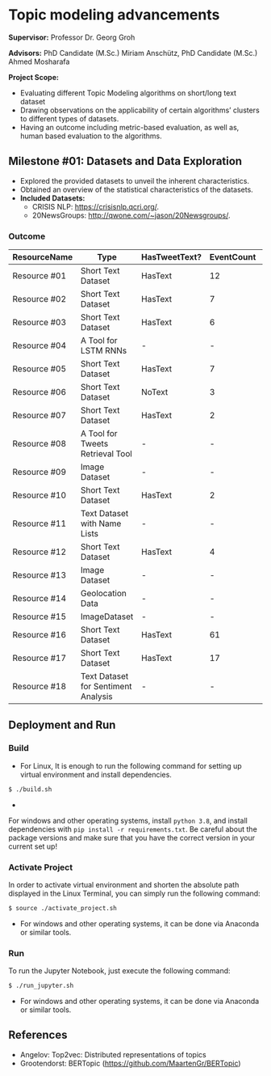 # Topic modeling advancements

**Supervisor:** Professor Dr. Georg Groh

**Advisors:** PhD Candidate (M.Sc.) Miriam Anschütz, PhD Candidate (M.Sc.) Ahmed Mosharafa

**Project Scope:**

* Evaluating different Topic Modeling algorithms on short/long text dataset
* Drawing observations on the applicability of certain algorithms’ clusters to different types of datasets.
* Having an outcome including metric-based evaluation, as well as, human based evaluation to the algorithms.


## Milestone #01: Datasets and Data Exploration

* Explored the provided datasets to unveil the inherent characteristics.
* Obtained an overview of the statistical characteristics of the datasets.
* **Included Datasets:**
  * CRISIS NLP: https://crisisnlp.qcri.org/.
  * 20NewsGroups: http://qwone.com/~jason/20Newsgroups/.

### Outcome

| ResourceName | Type                                | HasTweetText? | EventCount | EventSizes                                                                                                                                                                                        | 
|--------------|-------------------------------------|---------------|------------|---------------------------------------------------------------------------------------------------------------------------------------------------------------------------------------------------| 
| Resource #01 | Short Text Dataset                  | HasText       | 12         | (2K;2K;2K;2K;2K;1K;2K;1K;2K;2K;2K;3K)                                                                                                                                                             | 
| Resource #02 | Short Text Dataset                  | HasText       | 7          | (1K;1K;2K;1K;1K;13K;5K)                                                                                                                                                                           | 
| Resource #03 | Short Text Dataset                  | HasText       | 6          | (2K;1K;9K;1K;2K;2K)                                                                                                                                                                               | 
| Resource #04 | A Tool for LSTM RNNs                | -             | -          | -                                                                                                                                                                                                 | 
| Resource #05 | Short Text Dataset                  | HasText       | 7          | (1K;4K;4K;4K;0.5K;1K;1K)                                                                                                                                                                          | 
| Resource #06 | Short Text Dataset                  | NoText        | 3          | (1207K;1096K;6506K)                                                                                                                                                                               | 
| Resource #07 | Short Text Dataset                  | HasText       | 2          | (12K;10K)                                                                                                                                                                                         | 
| Resource #08 | A Tool for Tweets Retrieval Tool    | -             | -          | -                                                                                                                                                                                                 | 
| Resource #09 | Image Dataset                       | -             | -          | -                                                                                                                                                                                                 | 
| Resource #10 | Short Text Dataset                  | HasText       | 2          | (12K;10K)                                                                                                                                                                                         | 
| Resource #11 | Text Dataset with Name Lists        | -             | -          | -                                                                                                                                                                                                 | 
| Resource #12 | Short Text Dataset                  | HasText       | 4          | (2K;2K;2K;2K)                                                                                                                                                                                     | 
| Resource #13 | Image Dataset                       | -             | -          | -                                                                                                                                                                                                 | 
| Resource #14 | Geolocation Data                    | -             | -          | -                                                                                                                                                                                                 | 
| Resource #15 | ImageDataset                        | -             | -          | -                                                                                                                                                                                                 | 
| Resource #16 | Short Text Dataset                  | HasText       | 61         | (2K;3K;2K;2K;2K;2K;2K;2K;20K;1K;1K;2K;2K;20K;2K;2K;2K;2K;20K;2K;2K;2K;2K;2K;2K;2K;2K;20K;4K;2K;2K;20K;2K;2K;2K;2K;20K;9K;4K;5K;6K;1K;3K;0K;4K;4K;4K;4K;19K;4K;25K;4K;1K;3K;53K;8K;8K;8K;1K;2K;2K) | 
| Resource #17 | Short Text Dataset                  | HasText       | 17         | (7K;2K;4K;2K;8K;6K;9K;9K;7K;2K;1K;2K;8K;2K;2K;2K;1K)                                                                                                                                              | 
| Resource #18 | Text Dataset for Sentiment Analysis | -             | -          | -                                                                                                                                                                                                 | 

## Deployment and Run

### Build

+ For Linux, It is enough to run the following command for setting up virtual environment and install dependencies.

```bash
$ ./build.sh
```

+ 
For windows and other operating systems, install `python 3.8`, and install dependencies
  with `pip install -r requirements.txt`. Be careful about the package versions and make sure that you have the correct
  version in your current set up!

### Activate Project

In order to activate virtual environment and shorten the absolute path displayed in the Linux Terminal,
you can simply run the following command:

```bash
$ source ./activate_project.sh
```

* For windows and other operating systems, it can be done via Anaconda or similar tools.

### Run

To run the Jupyter Notebook, just execute the following command:

```bash
$ ./run_jupyter.sh
```

* For windows and other operating systems, it can be done via Anaconda or similar tools.



## References

* Angelov: Top2vec: Distributed representations of topics
* Grootendorst: BERTopic (https://github.com/MaartenGr/BERTopic)
